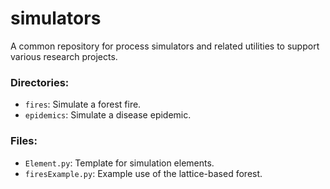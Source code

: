 # simulators

A common repository for process simulators and related utilities to support various research projects. 

### Directories:
- `fires`: Simulate a forest fire.
- `epidemics`: Simulate a disease epidemic.

### Files:
- `Element.py`: Template for simulation elements. 
- `firesExample.py`: Example use of the lattice-based forest. 